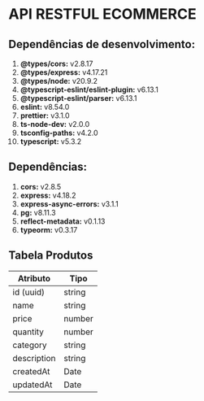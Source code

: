 # API RESTFUL ECOMMERCE


## Dependências de desenvolvimento:
1. **@types/cors:** v2.8.17
2. **@types/express:** v4.17.21
3. **@types/node:** v20.9.2
4. **@typescript-eslint/eslint-plugin:** v6.13.1
5. **@typescript-eslint/parser:** v6.13.1
6. **eslint:** v8.54.0
7. **prettier:** v3.1.0
8. **ts-node-dev:** v2.0.0
9. **tsconfig-paths:** v4.2.0
10. **typescript:** v5.3.2

## Dependências:
1. **cors:** v2.8.5
2. **express:** v4.18.2
3. **express-async-errors:** v3.1.1
4. **pg:** v8.11.3
5. **reflect-metadata:** v0.1.13
6. **typeorm:** v0.3.17

## Tabela Produtos
| Atributo    | Tipo       |
|-------------|------------|
| id (uuid)   | string     |
| name        | string     |
| price       | number     |
| quantity    | number     |
| category    | string     |
| description | string     |
| createdAt   | Date       |
| updatedAt   | Date       |